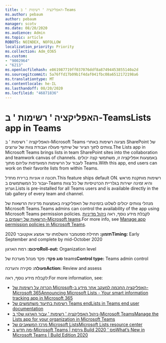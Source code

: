 ```yaml
---
title: האפליקציה ' רשימות ' ב-Teams
ms.author: pebaum
author: pebaum
manager: scotv
ms.date: 08/20/2020
ms.audience: Admin
ms.topic: article
ROBOTS: NOINDEX, NOFOLLOW
localization_priority: Priority
ms.collection: Adm_O365
ms.custom:
- "9002964"
- "6213"
ms.openlocfilehash: e861987719ff037076ddf8a87494453855140a2d
ms.sourcegitcommit: 5a76ffd17b09b1f4daf041fbc08a6512172198a6
ms.translationtype: MT
ms.contentlocale: he-IL
ms.lasthandoff: 08/20/2020
ms.locfileid: "46871836"
---
```

# <a name="lists-app-in-teams"></a><span data-ttu-id="9ad57-102">האפליקציה ' רשימות ' ב-Teams</span><span class="sxs-lookup"><span data-stu-id="9ad57-102">Lists app in Teams</span></span>

<span data-ttu-id="9ad57-103">האפליקציה ' רשימות ' ב-Microsoft Teams מציגה רשימות באתרי SharePoint של צוותים לתוך הציור של שיתוף פעולה ועבודת צוות של ערוצים.</span><span class="sxs-lookup"><span data-stu-id="9ad57-103">The Lists app in Microsoft Teams brings lists in team SharePoint sites into the collaboration and teamwork canvas of channels.</span></span> <span data-ttu-id="9ad57-104">באמצעות אפליקציה זו, משתמשי קצה יכולים לעבוד על הרשימות המועדפות עליהם מתוך Teams.</span><span class="sxs-lookup"><span data-stu-id="9ad57-104">With this app, end users can work on their favorite lists from within Teams.</span></span>  

<span data-ttu-id="9ad57-105">תכונה זו אוניות ברירת מחדל.</span><span class="sxs-lookup"><span data-stu-id="9ad57-105">This feature ships default ON.</span></span> <span data-ttu-id="9ad57-106">רשימות מותקנת מראש עבור כל המשתמשים ב-Teams והיא זמינה ישירות בגלריית הכרטיסיות של כל צוות וערוץ.</span><span class="sxs-lookup"><span data-stu-id="9ad57-106">Lists is pre-installed for all Teams users and is available directly in the tab gallery of every team and channel.</span></span>  

<span data-ttu-id="9ad57-107">מנהלי צוותים יכולים לשלוט בזמינות של האפליקציה באמצעות מדיניות הרשאות של Microsoft Teams.</span><span class="sxs-lookup"><span data-stu-id="9ad57-107">Teams admins can control the availability of the app using Microsoft Teams permission policies.</span></span> <span data-ttu-id="9ad57-108">לקבלת מידע נוסף, ראה [ניהול מדיניות הרשאות של יישומים ב-Microsoft teams](https://docs.microsoft.com/microsoftteams/teams-app-permission-policies).</span><span class="sxs-lookup"><span data-stu-id="9ad57-108">For more info, see [Manage app permission policies in Microsoft Teams](https://docs.microsoft.com/microsoftteams/teams-app-permission-policies).</span></span>

<span data-ttu-id="9ad57-109">**תזמון:** תחילת ספטמבר והשלמתו עד אמצע אוקטובר 2020</span><span class="sxs-lookup"><span data-stu-id="9ad57-109">**Timing:** Early September and complete by mid-October 2020</span></span>  

<span data-ttu-id="9ad57-110">**סיכום:** רמת הארגון</span><span class="sxs-lookup"><span data-stu-id="9ad57-110">**Roll-out:** Organization level</span></span>  

<span data-ttu-id="9ad57-111">**סוג פקד:**  פקד מנהל מערכת של teams</span><span class="sxs-lookup"><span data-stu-id="9ad57-111">**Control type:**  Teams admin control</span></span>  

<span data-ttu-id="9ad57-112">**פעולה:**  סקירה והערכה</span><span class="sxs-lookup"><span data-stu-id="9ad57-112">**Action:**  Review and assess</span></span>

<span data-ttu-id="9ad57-113">לקבלת מידע נוסף, ראה:</span><span class="sxs-lookup"><span data-stu-id="9ad57-113">For more information, see:</span></span> 

- [<span data-ttu-id="9ad57-114">הכרזה על רשימות של Microsoft-האפליקציה החכמה למעקב אחר מידע ב-Microsoft 365</span><span class="sxs-lookup"><span data-stu-id="9ad57-114">Announcing Microsoft Lists - Your smart information tracking app in Microsoft 365</span></span>](https://techcommunity.microsoft.com/t5/microsoft-365-blog/announcing-microsoft-lists-your-smart-information-tracking-app/ba-p/1372233)
- [<span data-ttu-id="9ad57-115">רשימות בתיעוד משתמשים של Teams end</span><span class="sxs-lookup"><span data-stu-id="9ad57-115">Lists in Teams end user documentation</span></span>](https://support.microsoft.com/office/get-started-with-lists-in-microsoft-taeams-c971e46b-b36c-491b-9c35-efeddd0297db)
- [<span data-ttu-id="9ad57-116">ניהול האפליקציה ' רשימות ' עבור הארגון שלך ב-Microsoft Teams</span><span class="sxs-lookup"><span data-stu-id="9ad57-116">Manage the Lists app for your organization in Microsoft Teams</span></span>](https://docs.microsoft.com/microsoftteams/manage-lists-app)
- [<span data-ttu-id="9ad57-117">מרכז המשאבים של Microsoft Lists</span><span class="sxs-lookup"><span data-stu-id="9ad57-117">Microsoft Lists resource center</span></span>](https://aka.ms/MSLists)
- [<span data-ttu-id="9ad57-118">מה חדש ב-Microsoft Teams | גירסת Build מס ' 2020</span><span class="sxs-lookup"><span data-stu-id="9ad57-118">What’s New in Microsoft Teams | Build Edition 2020</span></span>](https://techcommunity.microsoft.com/t5/microsoft-teams-blog/what-s-new-in-microsoft-teams-build-edition-2020/ba-p/1394224)